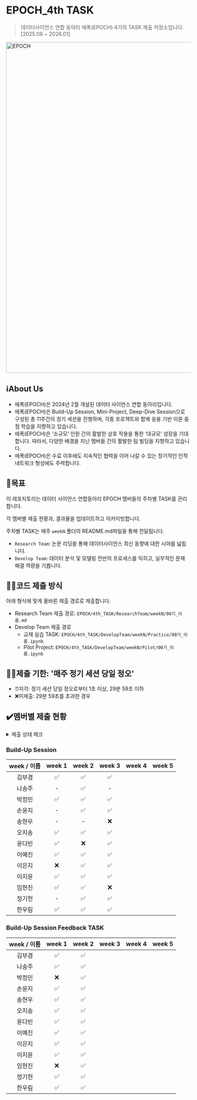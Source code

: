 # EPOCH_4th TASK
> 데이터사이언스 연합 동아리 에폭(EPOCH) 4기의 TASK 제출 저장소입니다. [2025.08 ~ 2026.01]

<img width="1600" height="900" alt="EPOCH" src="https://github.com/user-attachments/assets/2df0b2ea-d4ce-4045-a0a1-8df83f57769e" />

## ℹ️About Us
- 에폭(EPOCH)은 2024년 2월 개설된 데이터 사이언스 연합 동아리입니다.
- 에폭(EPOCH)은 Build-Up Session, Mini-Project, Deep-Dive Session으로 구성된 총 11주간의 정기 세션을 진행하며, 각종 프로젝트와 함께 응용 기반 이론 중점 학습을 지향하고 있습니다.
- 에폭(EPOCH)은 ‘소규모’ 인원 간의 활발한 상호 작용을 통한 ‘대규모’ 성장을 기대합니다. 따라서, 다양한 배경을 지닌 멤버들 간의 활발한 팀 빌딩을 지향하고 있습니다.
- 에폭(EPOCH)은 수료 이후에도 지속적인 협력을 이어 나갈 수 있는 장기적인 인적 네트워크 형성에도 주력합니다.


## 🥅목표
이 레포지토리는 데이터 사이언스 연합동아리 EPOCH 멤버들의 주차별 TASK를 관리합니다.

각 멤버별 제출 현황과, 결과물을 업데이트하고 아카이빙합니다.

주차별 TASK는 매주 `weekN` 폴더의 README.md파일을 통해 전달됩니다.

- `Research Team`: 논문 리딩을 통해 데이터사이언스 최신 동향에 대한 시야를 넓힙니다.
- `Develop Team`: 데이터 분석 및 모델링 전반의 프로세스를 익히고, 실무적인 문제 해결 역량을 기릅니다.

## ☝🏻코드 제출 방식
아래 형식에 맞게 올바른 제출 경로로 제출합니다.

- Research Team 제출 경로: `EPOCH/4th_TASK/ResearchTeam/weekN/00기_이름.md`
- Develop Team 제출 경로
  - 교재 실습 TASK: `EPOCH/4th_TASK/DevelopTeam/weekN/Practice/00기_이름.ipynb`
  - Pilot Project: `EPOCH/4th_TASK/DevelopTeam/weekN/Pilot/00기_이름.ipynb`

## ✌🏻제출 기한: '매주 정기 세션 당일 정오'
- ⏰지각: 정기 세션 당일 정오로부터 1초 이상, 29분 59초 이하
- ❌미제출: 29분 59초를 초과한 경우

## ✔️멤버별 제출 현황
<details>
<summary>제출 상태 체크</summary>
<div markdown="1">

- 제출 완료: ✅

- 지각 제출: ⏰

- 미제출: ❌
  
-  -: TASK 면제

</div>
</details>

### Build-Up Session
| week / 이름 | week 1 | week 2 | week 3 | week 4 | week 5 |
|:-----------:|:------:|:------:|:------:|:------:|:------:|
| 김부겸      | ✅     |  ✅   |   ✅   |        |        |
| 나송주      | -      |  ✅   |    -    |        |        |
| 박정민      | ✅     |  ✅   |   ✅   |        |        |
| 손윤지      | -      |  ✅   |   ✅   |        |        |
| 송현우      | -      |   -    |   ❌   |        |        |
| 오지송      | ✅     |  ✅   |   ✅   |        |        |
| 윤다빈      | ✅     |  ❌   |   ✅   |        |        |
| 이예진      | ✅     |  ✅   |   ✅   |        |        |
| 이은지      | ❌     |  ✅   |   ✅   |        |        |
| 이지윤      | ✅     |  ✅   |   ✅   |        |        |
| 임현진      | ✅     |  ✅   |   ❌   |        |        |
| 정기헌      | -      |  ✅   |   ✅   |        |        |
| 한우림      | ✅     |  ✅   |   ✅   |        |        |


### Build-Up Session Feedback TASK
| week / 이름 | week 1 | week 2 | week 3 | week 4 | week 5 |
|:-------------:|:------:|:------:|:------:|:------:|:------:|
| 김부겸        |   ✅   |   ✅   |        |        |        |
| 나송주        |   ✅   |   ✅   |        |        |        |
| 박정민        |   ❌   |   ✅   |        |        |        |
| 손윤지        |   ✅   |   ✅   |        |        |        |
| 송현우        |   ✅   |   ✅   |        |        |        |
| 오지송        |   ✅   |   ✅   |        |        |        |
| 윤다빈        |   ✅   |   ✅   |        |        |        |
| 이예진        |   ✅   |   ✅   |        |        |        |
| 이은지        |   ✅   |   ✅   |        |        |        |
| 이지윤        |   ✅   |   ✅   |        |        |        |
| 임현진        |   ❌   |   ✅   |        |        |        |
| 정기헌        |   ✅   |   ✅   |        |        |        |
| 한우림        |   ✅   |   ✅   |        |        |        |
